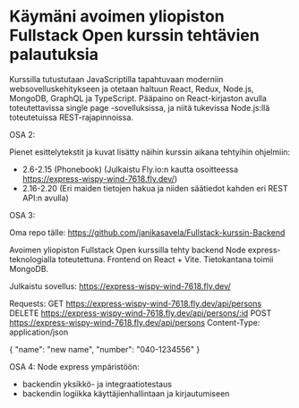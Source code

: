 # Käymäni avoimen yliopiston Fullstack Open kurssin tehtävien palautuksia

Kurssilla tutustutaan JavaScriptilla tapahtuvaan moderniin websovelluskehitykseen ja otetaan haltuun React, Redux, Node.js, MongoDB, GraphQL ja TypeScript. Pääpaino on React-kirjaston avulla toteutettavissa single page -sovelluksissa, ja niitä tukevissa Node.js:llä toteutetuissa REST-rajapinnoissa.

OSA 2:

Pienet esittelytekstit ja kuvat lisätty näihin kurssin aikana tehtyihin ohjelmiin:

- 2.6-2.15 (Phonebook) (Julkaistu Fly.io:n kautta osoitteessa https://express-wispy-wind-7618.fly.dev/)
- 2.16-2.20 (Eri maiden tietojen hakua ja niiden säätiedot kahden eri REST API:n avulla)

OSA 3:

Oma repo tälle: https://github.com/janikasavela/Fullstack-kurssin-Backend

Avoimen yliopiston Fullstack Open kurssilla tehty backend Node express-teknologialla toteutettuna. Frontend on React + Vite. Tietokantana toimii MongoDB.

Julkaistu sovellus: https://express-wispy-wind-7618.fly.dev/

Requests: GET https://express-wispy-wind-7618.fly.dev/api/persons DELETE https://express-wispy-wind-7618.fly.dev/api/persons/:id POST https://express-wispy-wind-7618.fly.dev/api/persons Content-Type: application/json

{ "name": "new name", "number": "040-1234556" }

OSA 4:
Node express ympäristöön:

- backendin yksikkö- ja integraatiotestaus
- backendin logiikka käyttäjienhallintaan ja kirjautumiseen

